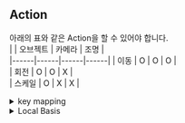 
## Action

아래의 표와 같은 Action을 할 수 있어야 합니다.  
|  | 오브젝트 | 카메라 | 조명 |  
|------|------|------|------|
| 이동   |    O   |    O   |   O  |  
| 회전   | O | O | X |  
| 스케일 | O | X | X |  
  

<details>
  <summary>
    key mapping
  </summary>
  이미지와 같이 키보드를 매핑했습니다.
  <img width="840" height="528" alt="image" src="https://github.com/user-attachments/assets/8f56c910-2c95-4094-b40a-b295ba1074aa" />  
  mlx 라이브러리에 key 입력 시 실행할 이벤트를 등록해둡니다.  
  https://github.com/SeJin0214/software_raytracing/blob/f89a2f35d4aa5042f4379b0abed304923d055f59/bonus/main_bonus.c#L42
  <br>
  <br>
  단순하게 조건문으로 key input을 체크했습니다.  
https://github.com/SeJin0214/software_raytracing/blob/f89a2f35d4aa5042f4379b0abed304923d055f59/bonus/main_bonus.c#L49-L68
  <br>
  <br>
  다른 Action이나 오브젝트도 동일하게 해주었습니다.   https://github.com/SeJin0214/software_raytracing/blob/f89a2f35d4aa5042f4379b0abed304923d055f59/bonus/input_camera_bonus.c#L16-L36

  Enum과 define은 input_bonus.h 파일에서 볼 수 있습니다.  
  https://github.com/SeJin0214/software_raytracing/blob/f89a2f35d4aa5042f4379b0abed304923d055f59/bonus/input_bonus.h#L55
  
</details>

<details>
  <summary>
    Local Basis
  </summary>
</details>
  



  

